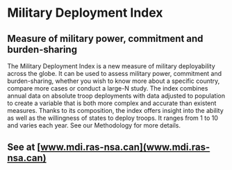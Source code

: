 # Military Deployment Index
## Measure of military power, commitment and burden-sharing

The Military Deployment Index is a new measure of military deployability across the globe. It can be used to assess military power, commitment and burden-sharing, whether you wish to know more about a specific country, compare more cases or conduct a large-N study. The index combines annual data on absolute troop deployments with data adjusted to population to create a variable that is both more complex and accurate than existent measures. Thanks to its composition, the index offers insight into the ability as well as the willingness of states to deploy troops. It ranges from 1 to 10 and varies each year. See our Methodology for more details.

## See at [www.mdi.ras-nsa.can](www.mdi.ras-nsa.can)